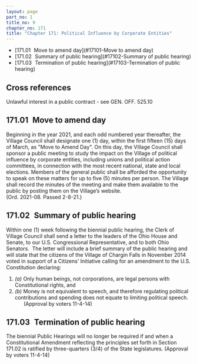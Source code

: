 ```yaml
---
layout: page
part_no: 1
title_no: 9
chapter_no: 171
title: "Chapter 171: Political Influence by Corporate Entities"
---
```


* [171.01   Move to amend day](#17101-Move to amend day)
* [171.02   Summary of public hearing](#17102-Summary of public hearing)
* [171.03   Termination of public hearing](#17103-Termination of public hearing)

## Cross references

Unlawful interest in a public contract - see GEN. OFF.
525.10

## 171.01   Move to amend day

Beginning in the year 2021, and each odd numbered year thereafter, the
Village Council shall designate one (1) day, within the first fifteen (15) days
of March, as "Move to Amend Day". On this day, the Village Council shall
sponsor a public meeting to study the impact on the Village of political
influence by corporate entities, including unions and political action
committees, in connection with the most recent national, state and local
elections. Members of the general public shall be afforded the opportunity to
speak on these matters for up to five (5) minutes per person. The Village
shall record the minutes of the meeting and make them available to the public
by posting them on the Village’s website.      
(Ord. 2021-08. Passed 2-8-21.)

## 171.02   Summary of public hearing

Within one (1) week following the biennial public hearing, the Clerk of
Village Council shall send a letter to the leaders of the Ohio House and
Senate, to our U.S. Congressional Representative, and to both Ohio Senators. 
The letter will include a brief summary of the public hearing and will state
that the citizens of the Village of Chargin Falls in November 2014 voted in
support of a Citizens’ Initiative calling for an amendment to the U.S.
Constitution declaring:

1. _(a)_ Only human beings, not corporations, are legal persons with
Constitutional rights, and
2. _(b)_ Money is not equivalent to speech, and therefore regulating political
contributions and spending does not equate to limiting political speech.
      (Approval by voters 11-4-14)

## 171.03   Termination of public hearing

The biennial Public Hearings will no longer be required if and when a
Constitutional Amendment reflecting the principles set forth in Section 171.02 is ratified by three-quarters (3/4) of the State legislatures.
(Approval by voters 11-4-14)

